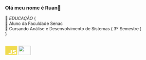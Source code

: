 ### Olá meu nome é Ruan👋 <br>
📒 <i>EDUCAÇÃO</i> {<br>
📌 Aluno da Faculdade Senac <br>
📌 Cursando Análise e Desenvolvimento de Sistemas ( 3º Semestre ) <br>
}

<div style="display: inline_block"><br>
  <img align="center" height="30" width="40" src="https://raw.githubusercontent.com/devicons/devicon/master/icons/javascript/javascript-plain.svg">
  <img align="center" height="30" width="40" src="https://cdn.jsdelivr.net/gh/devicons/devicon/icons/css3/css3-original.svg" />
</div>






<!--
**RuanHenrique2003/RuanHenrique2003** is a ✨ _special_ ✨ repository because its `README.md` (this file) appears on your GitHub profile.



